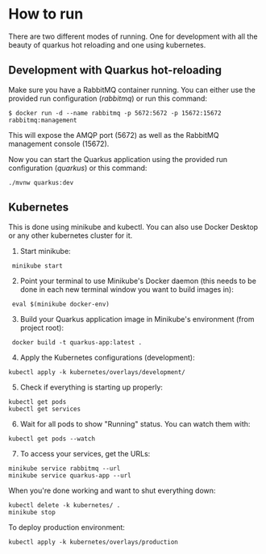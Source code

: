 # How to run

There are two different modes of running. One for development with all the beauty of quarkus hot reloading and one using
kubernetes.

## Development with Quarkus hot-reloading

Make sure you have a RabbitMQ container running. You can either use the provided run configuration (*rabbitmq*) or run
this command:

```shell
$ docker run -d --name rabbitmq -p 5672:5672 -p 15672:15672 rabbitmq:management
```

This will expose the AMQP port (5672) as well as the RabbitMQ management console (15672).

Now you can start the Quarkus application using the provided run configuration (*quarkus*) or this command:

```shell
./mvnw quarkus:dev
```

## Kubernetes

This is done using minikube and kubectl. You can also use Docker Desktop or any other kubernetes cluster for it.

1. Start minikube:

```shell
 minikube start
```

2. Point your terminal to use Minikube's Docker daemon (this needs to be done in each new terminal window you want to build images in):

```shell
 eval $(minikube docker-env)
```

3. Build your Quarkus application image in Minikube's environment (from project root):

```shell
 docker build -t quarkus-app:latest .
```

4. Apply the Kubernetes configurations (development):

```shell
kubectl apply -k kubernetes/overlays/development/
```

5. Check if everything is starting up properly:

```shell
kubectl get pods
kubectl get services
```

6. Wait for all pods to show "Running" status. You can watch them with:

```shell
kubectl get pods --watch
```

7. To access your services, get the URLs:

```shell
minikube service rabbitmq --url
minikube service quarkus-app --url
```

When you're done working and want to shut everything down:

```shell
kubectl delete -k kubernetes/ .
minikube stop
```

To deploy production environment:

```shell
kubectl apply -k kubernetes/overlays/production
```
